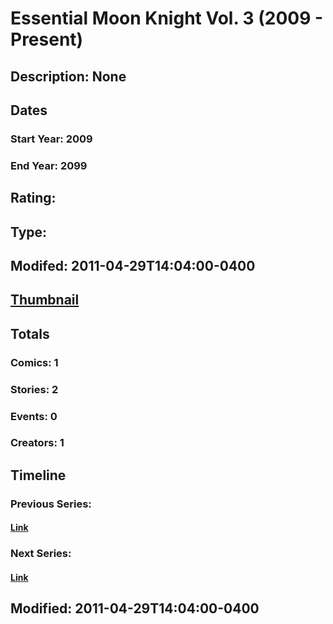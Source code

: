 # Essential Moon Knight Vol. 3 (2009 - Present)
## Description: None
## Dates
### Start Year: 2009
### End Year: 2099
## Rating: 
## Type: 
## Modifed: 2011-04-29T14:04:00-0400
## [Thumbnail](http://i.annihil.us/u/prod/marvel/i/mg/8/90/4bb403521b9ea.jpg)
## Totals
### Comics: 1
### Stories: 2
### Events: 0
### Creators: 1
## Timeline
### Previous Series: 
#### [Link]()
### Next Series: 
#### [Link]()
## Modified: 2011-04-29T14:04:00-0400